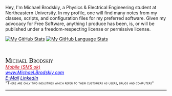 Hey, I'm Michael Brodskiy, a Physics & Electrical Engineering student at Northeastern University. In my profile, one will find many notes from my classes, scripts, and configuration files for my preferred software. Given my advocacy for Free Software, anything I produce has been, is, or will be published under a freedom-respecting license or permissive license.

[![My GitHub Stats](https://github-readme-stats.vercel.app/api/?username=MDBrodskiy&count_private=true&theme=tokyonight&showicons=true)]()
[![My GitHub Language Stats](https://github-readme-stats.vercel.app/api/top-langs/?username=MDBrodskiy&langs_count=5&theme=tokyonight)]()

<link rel="stylesheet" href="https://cdn.jsdelivr.net/npm/fork-awesome@1.1.7/css/fork-awesome.min.css" integrity="sha256-gsmEoJAws/Kd3CjuOQzLie5Q3yshhvmo7YNtBG7aaEY=" crossorigin="anonymous">
<br/><br/>
<a style="color:black;font-family:cursive;font-size:20px;font-style:bold;font-variant:small-caps">Michael Brodskiy</a><br/>
<a href="tel:+19253957120" style="color:#C90016"><u><i class="fa fa-phone-square" style="font-size:20px"></i></i></u><i>Mobile</i> (<i>SMS ok</i>)</a><br/>
<a href="http://Michael.Brodskiy.com" style="color:blue"><i class="fa fa-globe-w" style="font-size:20px;color:#1E88E5"></i><i>www.Michael.Brodskiy.com</i></a><br/>
<a href="mailto:MBrodskiy@Member.FSF.org" style="color:darkblue"><i class="fa fa-github-square" aria-hidden="true" style="font-size:20px;color:#211F1F"></i><i>E-Mail</i></a>
<a href="https://www.linkedin.com/in/MBrodskiy/?locale=en_US" style="color:darkblue"><i class="fa fa-linkedin-square" aria-hidden="true" style="font-size:20px;color:#0072B1"></i><i>LinkedIn</i></a>
<br/>
<a style="color:black;font-variant:small-caps;font-size:12px;font-style:bold;">"There are only two industries which refer to their customers as users, drugs and computers"</a>
<br/>
<hr style="height:2px" color="grey">
<br/><br/><br/><br/>
